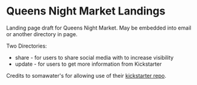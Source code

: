 Queens Night Market Landings
===========

Landing page draft for Queens Night Market. May be embedded into email or another directory in page.

Two Directories:  
* share - for users to share social media with to increase visibility
* update - for users to get more information from Kickstarter

Credits to somawater's for allowing use of their [kickstarter repo](https://github.com/somawater/kickstarter).
